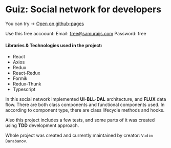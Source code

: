 # Guiz: Social network for developers

You can try -> [Open on github-pages](https://vadim-barabanov.github.io/social-network/)

Use this free accoount:
Email: free@samuraijs.com
Password: free

#### Libraries & Technologies used in the project:

-   React
-   Axios
-   Redux
-   React-Redux
-   Formik
-   Redux-Thunk
-   Typescript

In this social network implemented **UI-BLL-DAL** architecture, and **FLUX** data flow. There are both class components and functional components used. In according to component type, there are class lifecycle methods and hooks.

Also this project includes a few tests, and some parts of it was created using **TDD** development approach.

Whole project was created and currently maintained by creator: `Vadim Barabanov`.
